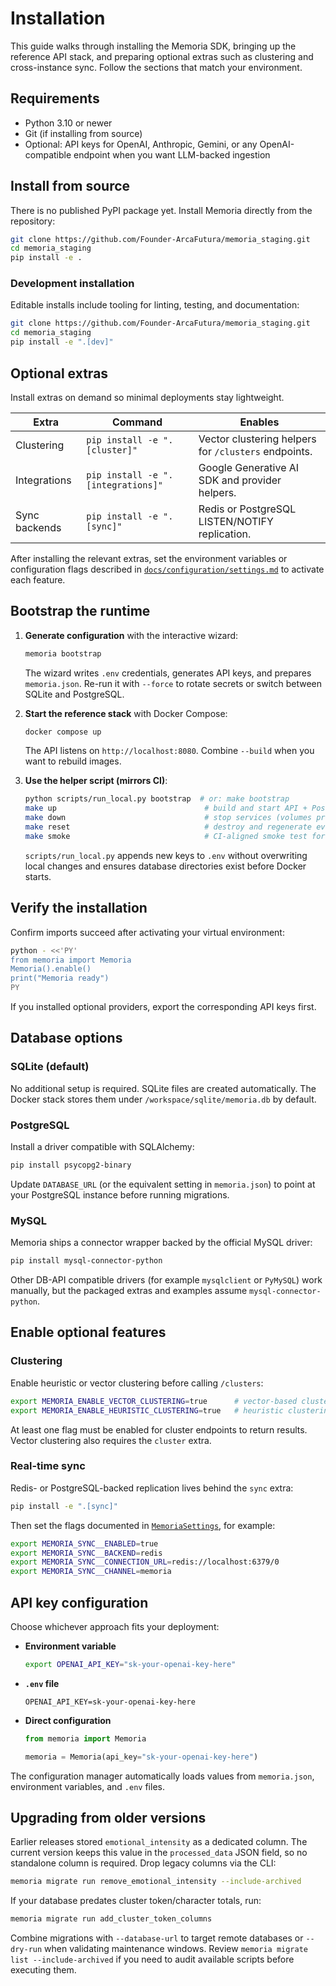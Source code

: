 # Installation

This guide walks through installing the Memoria SDK, bringing up the reference API stack, and preparing optional extras such as clustering and cross-instance sync. Follow the sections that match your environment.

## Requirements

- Python 3.10 or newer
- Git (if installing from source)
- Optional: API keys for OpenAI, Anthropic, Gemini, or any OpenAI-compatible endpoint when you want LLM-backed ingestion

## Install from source

There is no published PyPI package yet. Install Memoria directly from the repository:

```bash
git clone https://github.com/Founder-ArcaFutura/memoria_staging.git
cd memoria_staging
pip install -e .
```

### Development installation

Editable installs include tooling for linting, testing, and documentation:

```bash
git clone https://github.com/Founder-ArcaFutura/memoria_staging.git
cd memoria_staging
pip install -e ".[dev]"
```

## Optional extras

Install extras on demand so minimal deployments stay lightweight.

| Extra | Command | Enables |
| --- | --- | --- |
| Clustering | `pip install -e ".[cluster]"` | Vector clustering helpers for `/clusters` endpoints. |
| Integrations | `pip install -e ".[integrations]"` | Google Generative AI SDK and provider helpers. |
| Sync backends | `pip install -e ".[sync]"` | Redis or PostgreSQL LISTEN/NOTIFY replication. |

After installing the relevant extras, set the environment variables or configuration flags described in [`docs/configuration/settings.md`](../configuration/settings.md) to activate each feature.

## Bootstrap the runtime

1. **Generate configuration** with the interactive wizard:

   ```bash
   memoria bootstrap
   ```

   The wizard writes `.env` credentials, generates API keys, and prepares `memoria.json`. Re-run it with `--force` to rotate secrets or switch between SQLite and PostgreSQL.

2. **Start the reference stack** with Docker Compose:

   ```bash
   docker compose up
   ```

   The API listens on `http://localhost:8080`. Combine `--build` when you want to rebuild images.

3. **Use the helper script (mirrors CI)**:

   ```bash
   python scripts/run_local.py bootstrap  # or: make bootstrap
   make up                                 # build and start API + Postgres containers
   make down                               # stop services (volumes preserved)
   make reset                              # destroy and regenerate everything
   make smoke                              # CI-aligned smoke test for docker compose
   ```

   `scripts/run_local.py` appends new keys to `.env` without overwriting local changes and ensures database directories exist before Docker starts.

## Verify the installation

Confirm imports succeed after activating your virtual environment:

```bash
python - <<'PY'
from memoria import Memoria
Memoria().enable()
print("Memoria ready")
PY
```

If you installed optional providers, export the corresponding API keys first.

## Database options

### SQLite (default)

No additional setup is required. SQLite files are created automatically. The Docker stack stores them under `/workspace/sqlite/memoria.db` by default.

### PostgreSQL

Install a driver compatible with SQLAlchemy:

```bash
pip install psycopg2-binary
```

Update `DATABASE_URL` (or the equivalent setting in `memoria.json`) to point at your PostgreSQL instance before running migrations.

### MySQL

Memoria ships a connector wrapper backed by the official MySQL driver:

```bash
pip install mysql-connector-python
```

Other DB-API compatible drivers (for example `mysqlclient` or `PyMySQL`) work manually, but the packaged extras and examples assume `mysql-connector-python`.

## Enable optional features

### Clustering

Enable heuristic or vector clustering before calling `/clusters`:

```bash
export MEMORIA_ENABLE_VECTOR_CLUSTERING=true      # vector-based clustering
export MEMORIA_ENABLE_HEURISTIC_CLUSTERING=true   # heuristic clustering
```

At least one flag must be enabled for cluster endpoints to return results. Vector clustering also requires the `cluster` extra.

### Real-time sync

Redis- or PostgreSQL-backed replication lives behind the `sync` extra:

```bash
pip install -e ".[sync]"
```

Then set the flags documented in [`MemoriaSettings`](../configuration/settings.md#cross-instance-sync), for example:

```bash
export MEMORIA_SYNC__ENABLED=true
export MEMORIA_SYNC__BACKEND=redis
export MEMORIA_SYNC__CONNECTION_URL=redis://localhost:6379/0
export MEMORIA_SYNC__CHANNEL=memoria
```

## API key configuration

Choose whichever approach fits your deployment:

- **Environment variable**
  ```bash
  export OPENAI_API_KEY="sk-your-openai-key-here"
  ```
- **`.env` file**
  ```
  OPENAI_API_KEY=sk-your-openai-key-here
  ```
- **Direct configuration**
  ```python
  from memoria import Memoria

  memoria = Memoria(api_key="sk-your-openai-key-here")
  ```

The configuration manager automatically loads values from `memoria.json`, environment variables, and `.env` files.

## Upgrading from older versions

Earlier releases stored `emotional_intensity` as a dedicated column. The current version keeps this value in the `processed_data` JSON field, so no standalone column is required. Drop legacy columns via the CLI:

```bash
memoria migrate run remove_emotional_intensity --include-archived
```

If your database predates cluster token/character totals, run:

```bash
memoria migrate run add_cluster_token_columns
```

Combine migrations with `--database-url` to target remote databases or `--dry-run` when validating maintenance windows. Review `memoria migrate list --include-archived` if you need to audit available scripts before executing them.
